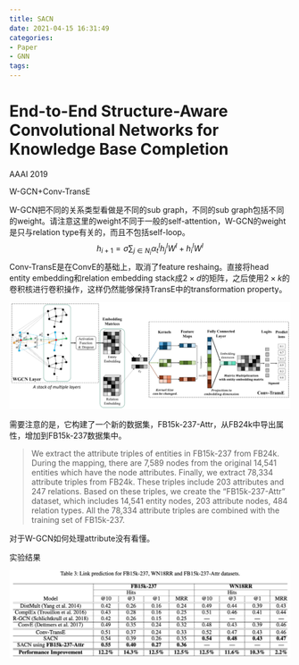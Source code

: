 ```yaml
---
title: SACN
date: 2021-04-15 16:31:49
categories:
- Paper
- GNN
tags:
---
```


# End-to-End Structure-Aware Convolutional Networks for Knowledge Base Completion

AAAI 2019

W-GCN+Conv-TransE

W-GCN把不同的关系类型看做是不同的sub graph，不同的sub graph包括不同的weight。请注意这里的weight不同于一般的self-attention，W-GCN的weight是只与relation type有关的，而且不包括self-loop。
$$
h_{i+1}=\sigma{\sum_{j\in N_{i}}\alpha_t^l h_j^l W^l + h_i^lW^l}
$$
Conv-TransE是在ConvE的基础上，取消了feature reshaing。直接将head entity embedding和relation embedding stack成$2\times d$的矩阵，之后使用$2\times k$的卷积核进行卷积操作，这样仍然能够保持TransE中的transformation property。

![image-20200906104552852](SACN/image-20200906104552852.png)

需要注意的是，它构建了一个新的数据集，FB15k-237-Attr，从FB24k中导出属性，增加到FB15k-237数据集中。

> We extract the attribute triples of entities in FB15k-237 from FB24k. During the mapping, there are 7,589 nodes from the original 14,541 entities which have the node attributes. Finally, we extract 78,334 attribute triples from FB24k. These triples include 203 attributes and 247 relations. Based on these triples, we create the “FB15k-237-Attr” dataset, which includes 14,541 entity nodes, 203 attribute nodes, 484 relation types. All the 78,334 attribute triples are combined with the training set of FB15k-237.

对于W-GCN如何处理attribute没有看懂。



实验结果

![image-20200906104625946](SACN/image-20200906104625946.png)